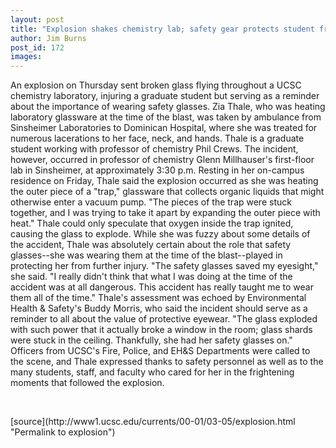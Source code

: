 ```yaml
---
layout: post
title: "Explosion shakes chemistry lab; safety gear protects student from serious injuries"
author: Jim Burns
post_id: 172
images:
---
```


<p>
  An explosion on Thursday sent broken glass flying throughout a UCSC chemistry laboratory, injuring a graduate student but serving as a reminder about the importance of wearing safety glasses. Zia Thale, who was heating laboratory glassware at the time of the blast, was taken by ambulance from Sinsheimer Laboratories to Dominican Hospital, where she was treated for numerous lacerations to her face, neck, and hands. Thale is a graduate student working with professor of chemistry Phil Crews. The incident, however, occurred in professor of chemistry Glenn Millhauser's first-floor lab in Sinsheimer, at approximately 3:30 p.m. Resting in her on-campus residence on Friday, Thale said the explosion occurred as she was heating the outer piece of a "trap," glassware that collects organic liquids that might otherwise enter a vacuum pump. "The pieces of the trap were stuck together, and I was trying to take it apart by expanding the outer piece with heat." Thale could only speculate that oxygen inside the trap ignited, causing the glass to explode. While she was fuzzy about some details of the accident, Thale was absolutely certain about the role that safety glasses--she was wearing them at the time of the blast--played in protecting her from further injury. "The safety glasses saved my eyesight," she said. "I really didn't think that what I was doing at the time of the accident was at all dangerous. This accident has really taught me to wear them all of the time." Thale's assessment was echoed by Environmental Health &amp; Safety's Buddy Morris, who said the incident should serve as a reminder to all about the value of protective eyewear. "The glass exploded with such power that it actually broke a window in the room; glass shards were stuck in the ceiling. Thankfully, she had her safety glasses on." Officers from UCSC's Fire, Police, and EH&amp;S Departments were called to the scene, and Thale expressed thanks to safety personnel as well as to the many students, staff, and faculty who cared for her in the frightening moments that followed the explosion.
</p>
<p>
  <br>

</p>
[source](http://www1.ucsc.edu/currents/00-01/03-05/explosion.html "Permalink to explosion")
